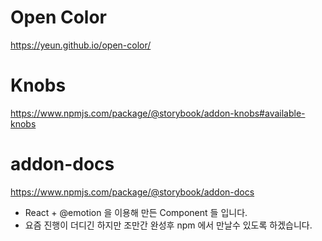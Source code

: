 # Open Color
<https://yeun.github.io/open-color/>

# Knobs
<https://www.npmjs.com/package/@storybook/addon-knobs#available-knobs>

# addon-docs
<https://www.npmjs.com/package/@storybook/addon-docs>

- React + @emotion 을 이용해 만든 Component 들 입니다.
- 요즘 진행이 더디긴 하지만 조만간 완성후 npm 에서 만날수 있도록 하겠습니다.